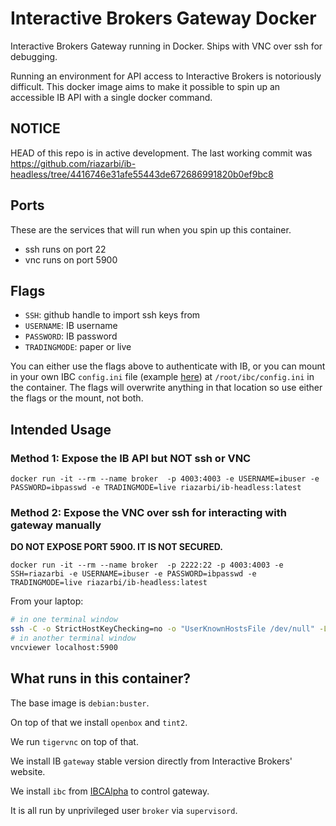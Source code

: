 # Interactive Brokers Gateway Docker

Interactive Brokers Gateway running in Docker. Ships with VNC over ssh for debugging.

Running an environment for API access to Interactive Brokers is notoriously difficult. This docker image aims to make it possible to spin up an accessible IB API with a single docker command.

## NOTICE ##

HEAD of this repo is in active development. The last working commit was https://github.com/riazarbi/ib-headless/tree/4416746e31afe55443de672686991820b0ef9bc8

## Ports

These are the services that will run when you spin up this container.

- ssh runs on port 22
- vnc runs on port 5900

## Flags

- `SSH`: github handle to import ssh keys from
- `USERNAME`: IB username
- `PASSWORD`: IB password
- `TRADINGMODE`: paper or live

You can either use the flags above to authenticate with IB, or you can mount in your own IBC `config.ini` file (example [here](https://github.com/IbcAlpha/IBC/blob/master/resources/config.ini)) at `/root/ibc/config.ini` in the container. The flags will overwrite anything in that location so use either the flags or the mount, not both.

## Intended Usage

### Method 1: Expose the IB API but NOT ssh or VNC

```
docker run -it --rm --name broker  -p 4003:4003 -e USERNAME=ibuser -e PASSWORD=ibpasswd -e TRADINGMODE=live riazarbi/ib-headless:latest
```

### Method 2: Expose the VNC over ssh for interacting with gateway manually

**DO NOT EXPOSE PORT 5900. IT IS NOT SECURED.**

```
docker run -it --rm --name broker  -p 2222:22 -p 4003:4003 -e SSH=riazarbi -e USERNAME=ibuser -e PASSWORD=ibpasswd -e TRADINGMODE=live riazarbi/ib-headless:latest
```

From your laptop: 

```bash
# in one terminal window
ssh -C -o StrictHostKeyChecking=no -o "UserKnownHostsFile /dev/null" -L 5900:localhost:5900 broker@server -p 2222
# in another terminal window
vncviewer localhost:5900
```

## What runs in this container?

The base image is `debian:buster`.

On top of that we install `openbox` and `tint2`. 

We run `tigervnc` on top of that.

We install IB `gateway` stable version directly from Interactive Brokers' website.

We install `ibc` from [IBCAlpha](https://github.com/IbcAlpha/IBC) to control gateway.

It is all run by unprivileged user `broker`  via `supervisord`. 

